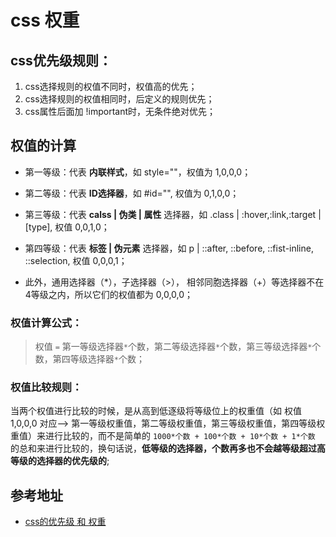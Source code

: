 # css 权重

## css优先级规则：
1. css选择规则的权值不同时，权值高的优先；
2. css选择规则的权值相同时，后定义的规则优先；
3. css属性后面加 !important时，无条件绝对优先；

## 权值的计算
- 第一等级：代表 **内联样式**，如 style=""，权值为 1,0,0,0；
- 第二等级：代表 **ID选择器**，如 #id="", 权值为 0,1,0,0；
- 第三等级：代表 **calss | 伪类 | 属性** 选择器，如 .class | :hover,:link,:target | [type], 权值 0,0,1,0；
- 第四等级：代表 **标签 | 伪元素** 选择器，如 p | ::after, ::before, ::fist-inline, ::selection, 权值 0,0,0,1；

- 此外，通用选择器（*），子选择器（>）， 相邻同胞选择器（+）等选择器不在4等级之内，所以它们的权值都为 0,0,0,0；

### 权值计算公式：

 > 权值 `=` 第一等级选择器`*`个数，第二等级选择器`*`个数，第三等级选择器`*`个数，第四等级选择器`*`个数；

### 权值比较规则：

当两个权值进行比较的时候，是从高到低逐级将等级位上的权重值（如 权值 1,0,0,0 对应--> 第一等级权重值，第二等级权重值，第三等级权重值，第四等级权重值）来进行比较的，而不是简单的 `1000*个数 + 100*个数 + 10*个数 + 1*个数` 的总和来进行比较的，换句话说，**低等级的选择器，个数再多也不会越等级超过高等级的选择器的优先级的**;

## 参考地址
- [css的优先级 和 权重](https://www.cnblogs.com/cnblogs-jcy/p/8574177.html)
